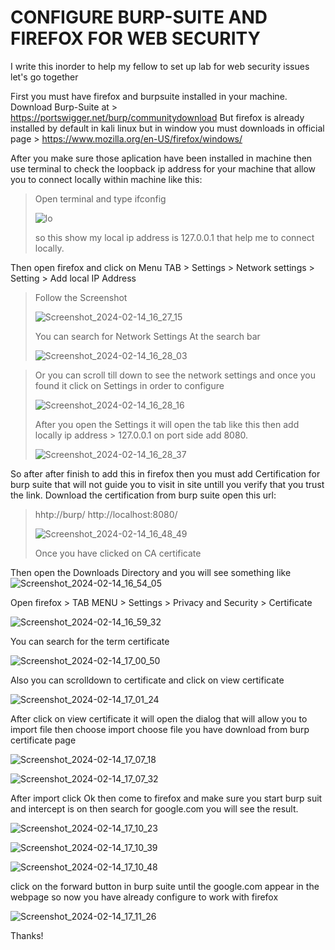 # CONFIGURE BURP-SUITE AND FIREFOX FOR WEB SECURITY

I write this inorder to help my fellow to set up lab for web security issues let's go together

First you must have firefox and burpsuite installed in your machine.
Download Burp-Suite at > https://portswigger.net/burp/communitydownload
But firefox is already installed by default in kali linux but in window you must downloads in official page > https://www.mozilla.org/en-US/firefox/windows/

After you make sure those aplication have been installed in machine then use terminal to check the loopback ip address for your machine that allow you to connect locally within machine like this:

> Open terminal and type ifconfig
> 
> ![lo](https://hackmd.io/_uploads/BylmV1Scja.png)
> 
> so this show my local ip address is 127.0.0.1 that help me to connect locally.

Then open firefox and click on Menu TAB > Settings > Network settings > Setting > Add local IP Address

> Follow the Screenshot
> 
> ![Screenshot_2024-02-14_16_27_15](https://hackmd.io/_uploads/HyLMMr5jp.png)
> 
> You can search for Network Settings At the search bar
> 
> ![Screenshot_2024-02-14_16_28_03](https://hackmd.io/_uploads/HJEfGrqj6.png)


> Or you can scroll till down to see the network settings and once you found it click on Settings in order to configure
> 
> ![Screenshot_2024-02-14_16_28_16](https://hackmd.io/_uploads/r14zfHcja.png)
> 
> After you open the Settings it will open the tab like this then add locally ip address > 127.0.0.1 on port side add 8080.
> 
> ![Screenshot_2024-02-14_16_28_37](https://hackmd.io/_uploads/S1EGzr5sT.png)


So after after finish to add this in firefox then you must add Certification for burp suite that will not guide you to visit in site untill you verify that you trust the link.
Download the certification from burp suite open this url:
> hhtp://burp/ 
> http://localhost:8080/
> 
> ![Screenshot_2024-02-14_16_48_49](https://hackmd.io/_uploads/B1s_SBcip.png)
> 
> Once you have clicked on CA certificate

Then open the Downloads Directory and you will see something like 
![Screenshot_2024-02-14_16_54_05](https://hackmd.io/_uploads/rkg_IS9sa.png)


Open firefox > TAB MENU > Settings > Privacy and Security > Certificate

![Screenshot_2024-02-14_16_59_32](https://hackmd.io/_uploads/Sk0V_rqja.png)

You can search for the term certificate 

![Screenshot_2024-02-14_17_00_50](https://hackmd.io/_uploads/rkREOS9jp.png)

Also you can scrolldown to certificate and click on view certificate

![Screenshot_2024-02-14_17_01_24](https://hackmd.io/_uploads/ry1ruBcjT.png)


After click on view certificate it will open the dialog that will allow you to import file then choose import choose file you have download from burp certificate page

![Screenshot_2024-02-14_17_07_18](https://hackmd.io/_uploads/ryeIYH9sa.png)



![Screenshot_2024-02-14_17_07_32](https://hackmd.io/_uploads/SkbLKHqja.png)

After import click Ok then come to firefox and make sure you start burp suit and intercept is on then search for google.com you will see the result.

![Screenshot_2024-02-14_17_10_23](https://hackmd.io/_uploads/SycSqrco6.png)


![Screenshot_2024-02-14_17_10_39](https://hackmd.io/_uploads/ry_Pqr9j6.png)



![Screenshot_2024-02-14_17_10_48](https://hackmd.io/_uploads/rkQYqSqo6.png)


click on the forward button in burp suite until the google.com appear in the webpage so now you have already configure to work with firefox

![Screenshot_2024-02-14_17_11_26](https://hackmd.io/_uploads/BkA1oBqja.png)

Thanks! 


